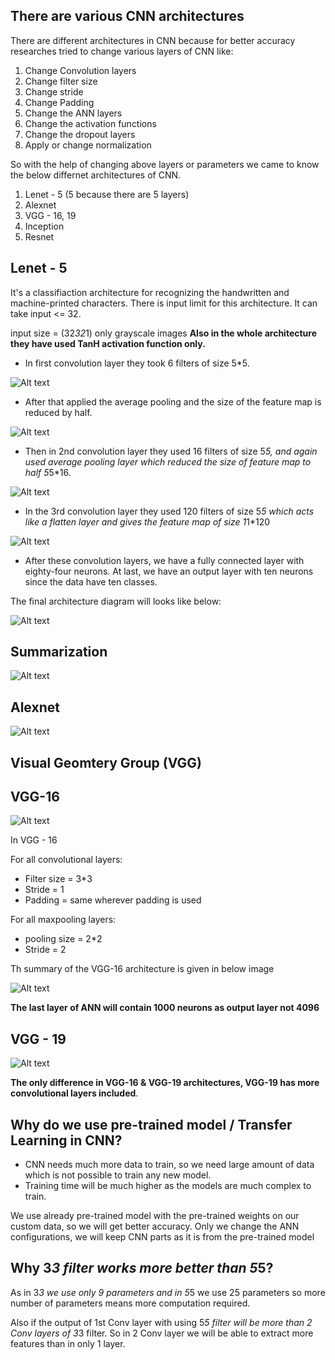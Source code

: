 ## There are various CNN architectures 

There are different architectures in CNN because for better accuracy researches tried to change various layers of CNN like:
1) Change Convolution layers
2) Change filter size
3) Change stride
4) Change Padding
5) Change the ANN layers
6) Change the activation functions
7) Change the dropout layers
8) Apply or change normalization

So with the help of changing above layers or parameters we came to know the below differnet architectures of CNN.

1) Lenet - 5 (5 because there are 5 layers)
2) Alexnet
3) VGG - 16, 19
4) Inception
5) Resnet


## Lenet - 5

It's a classifiaction architecture for recognizing the handwritten and machine-printed characters. There is input limit for this architecture. It can take input <= 32. 

input size = (32*32*1) only grayscale images
**Also in the whole architecture they have used TanH activation function only.**

- In first convolution layer they took 6 filters of size 5*5.

![Alt text](image-8.png)

- After that applied the average pooling and the size of the feature map is reduced by half.

![Alt text](image-9.png)

- Then in 2nd convolution layer they used 16 filters of size 5*5, and again used average pooling layer which reduced the size of feature map to half 5*5*16.

![Alt text](image-10.png)

- In the 3rd convolution layer they used 120 filters of size 5*5 which acts like a flatten layer and gives the feature map of size 1*1*120

![Alt text](image-11.png)

- After these convolution layers, we have a fully connected layer with eighty-four neurons. At last, we have an output layer with ten neurons since the data have ten classes.

The final architecture diagram will looks like below:

![Alt text](image-12.png)


## Summarization

![Alt text](image-13.png)


## Alexnet

![Alt text](image-14.png)

## Visual Geomtery Group (VGG)

## VGG-16

![Alt text](image-15.png)

In VGG - 16

For all convolutional layers:
- Filter size = 3*3
- Stride = 1
- Padding = same wherever padding is used

For all maxpooling layers:
- pooling size = 2*2
- Stride = 2

Th summary of the VGG-16 architecture is given in below image

![Alt text](image-16.png)

**The last layer of ANN will contain 1000 neurons as output layer not 4096**

## VGG - 19

![Alt text](image-17.png)

**The only difference in VGG-16 & VGG-19 architectures, VGG-19 has more convolutional layers included**.


## Why do we use pre-trained model / Transfer Learning in CNN?

- CNN needs much more data to train, so we need large amount of data which is not possible to train any new model.
- Training time will be much higher as the models are much complex to train.

We use already pre-trained model with the pre-trained weights on our custom data, so we will get better accuracy.
Only we change the ANN configurations, we will keep CNN parts as it is from the pre-trained model


## Why 3*3 filter works more better than 5*5?

As in 3*3 we use only 9 parameters and in 5*5 we use 25 parameters so more number of parameters means more computation required.

Also if the output of 1st Conv layer with using 5*5 filter will be more than 2 Conv layers of 3*3 filter. So in 2 Conv layer we will be able to extract more features than in only 1 layer.